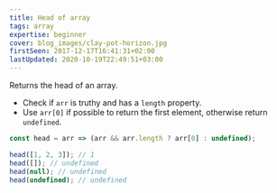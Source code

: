 ```yaml
---
title: Head of array
tags: array
expertise: beginner
cover: blog_images/clay-pot-horizon.jpg
firstSeen: 2017-12-17T16:41:31+02:00
lastUpdated: 2020-10-19T22:49:51+03:00
---
```


Returns the head of an array.

- Check if `arr` is truthy and has a `length` property.
- Use `arr[0]` if possible to return the first element, otherwise return `undefined`.

```js
const head = arr => (arr && arr.length ? arr[0] : undefined);
```

```js
head([1, 2, 3]); // 1
head([]); // undefined
head(null); // undefined
head(undefined); // undefined
```
